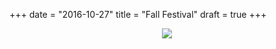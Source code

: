 +++
date = "2016-10-27"
title = "Fall Festival"
draft = true
+++ 

<div class="centered document-thumbnail" style="text-align: center;">
    <a href="pdf/KG5FallFestival.pdf"><img src="img/KG5FallFestival-thumb.png"></a>
</div>

